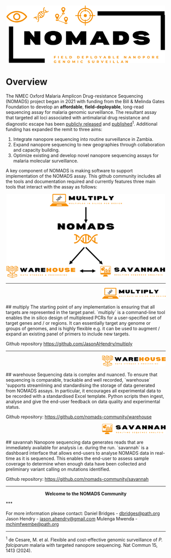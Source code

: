 <p align="center"><img src="nomads_logo.svg" width="500"></p>

# Overview
The NMEC Oxford Malaria Amplicon Drug-resistance Sequencing (NOMADS) project began in 2021 with funding from the Bill & Melinda Gates Foundation to develop an **affordable**, **field-deployable**, long-read sequencing assay for malaria genomic surveillance. The resultant assay that targeted all loci associated with antimalarial drug resistance and diagnostic escape has been [publicly released](https://www.protocols.io/view/cost-effective-targeted-nanopore-sequencing-of-p-f-yxmvm25m6g3p/v2) and [published](https://pubmed.ncbi.nlm.nih.gov/38360754/)<sup>1</sup>. Additional funding has expanded the remit to three aims:

1. Integrate nanopore sequencing into routine surveillance in Zambia.
2. Expand nanopore sequencing to new geographies through collaboration and capacity building.
3. Optimize existing and develop novel nanopore sequencing assays for malaria molecular surveillance.

A key component of NOMADS is making software to support implementation of the NOMADS assay. This github community includes all the tools and documentation required and currently features three main tools that interact with the assay as follows:

<p align="center"><img src="images/nomads_overview.png" width="500"></p>


***
<p align="right"><img src="images/multiply_logo.svg" width="200"></p>
## multiply
The starting point of any implementation is ensuring that all targets are represented in the target panel. `multiply` is a command-line tool enables the in silico design of multiplexed PCRs for a user-specified set of target genes and / or regions. It can essentially target any genome or groups of genomes, and is highly flexible e.g. it can be used to augment / expand an existing panel of primers to include new targets.

Github repository https://github.com/JasonAHendry/multiply

***
<p align="right"><img src="images/warehouse_logo.svg" width="200"></p>
## warehouse
Sequencing data is complex and nuanced. To ensure that sequencing is comparable, trackable and well recorded, `warehouse` 'supports streamlining and standardising the storage of data generated from NOMADS assays. In particular, it encourages all experimental data to be recorded with a standardised Excel template. Python scripts then ingest, analyse and give the end-user feedback on data quality and experimental status.

Github repository: https://github.com/nomads-community/warehouse

<p align="right"><img src="images/savannah_logo.svg" width="200"></p>
## savannah
Nanopore sequencing data generates reads that are immediately available for analysis i.e. during the run. `savannah` is a dashboard interface that allows end-users to analyse NOMADS data in real-time as it is sequenced. This enables the end-user to assess sample coverage to determine when enough data have been collected and preliminary variant calling on mutations identified.

Github repository: https://github.com/nomads-community/savannah

***
<p align="center"><b>Welcome to the NOMADS Community</b></p>
***

For more information please contact:
Daniel Bridges - dbridges@path.org
Jason Hendry - jason.ahendry@gmail.com
Mulenga Mwenda - mchimfwembe@path.org

***
<sup>1</sup> de Cesare, M. et al. Flexible and cost-effective genomic surveillance of *P. falciparum* malaria with targeted nanopore sequencing. Nat Commun 15, 1413 (2024).
